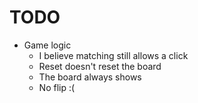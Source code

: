 # TODO
- Game logic
  - I believe matching still allows a click
  - Reset doesn't reset the board
  - The board always shows
  - No flip :(